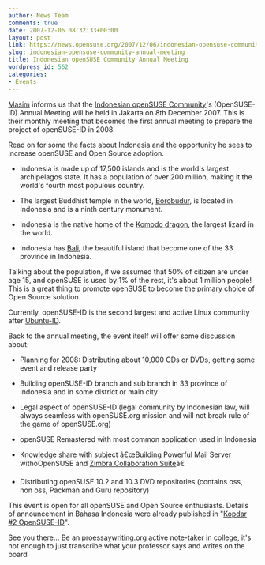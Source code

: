 ```yaml
---
author: News Team
comments: true
date: 2007-12-06 08:32:33+00:00
layout: post
link: https://news.opensuse.org/2007/12/06/indonesian-opensuse-community-annual-meeting/
slug: indonesian-opensuse-community-annual-meeting
title: Indonesian openSUSE Community Annual Meeting
wordpress_id: 562
categories:
- Events
---
```


[Masim](http://www.vavai.com/blog/) informs us that the [Indonesian openSUSE Community](http://www.opensuse.or.id)'s (OpenSUSE-ID) Annual Meeting will be held in Jakarta on 8th December 2007. This is their monthly meeting that becomes the first annual meeting to prepare the project of openSUSE-ID in 2008.

Read on for some the facts about Indonesia and the opportunity he sees to increase openSUSE and Open Source adoption.

<!-- more -->



  
  * Indonesia is made up of 17,500 islands and is the world's largest archipelagos state. It has a population of over 200 million, making it the world's fourth most populous country.

  
  * The largest Buddhist temple in the world, [Borobudur](http://en.wikipedia.org/wiki/Borobudur), is located in Indonesia and is a ninth century monument.
  * Indonesia is the native home of the [Komodo dragon](http://en.wikipedia.org/wiki/Komodo_dragon), the largest lizard in the world.

  
  * Indonesia has [Bali](http://en.wikipedia.org/wiki/Bali), the beautiful island that become one of the 33 province in Indonesia.



Talking about the population, if we assumed that 50% of citizen are under age 15, and openSUSE is used by 1% of the rest, it's about 1 million people! This is a great thing to promote openSUSE to become the primary choice of Open Source solution.

Currently, openSUSE-ID is the second largest and active Linux community after [Ubuntu-ID](http://www.ubuntu-id.org).

Back to the annual meeting, the event itself will offer some discussion about:




  
  * Planning for 2008: Distributing about 10,000 CDs or DVDs, getting some event and release party

  
  * Building openSUSE-ID branch and sub branch in 33 province of Indonesia and in some district or main city

  
  * Legal aspect of openSUSE-ID (legal community by Indonesian law, will always seamless with openSUSE.org mission and will not break rule of the game of openSUSE.org)
  * openSUSE Remastered with most common application used in Indonesia

  
  * Knowledge share with subject â€œBuilding Powerful Mail Server withoOpenSUSE and [Zimbra Collaboration Suite](http://www.zimbra.com)â€

  
  * Distributing openSUSE 10.2 and 10.3 DVD repositories (contains oss, non oss, Packman and Guru repository)



This event is open for all openSUSE and Open Source enthusiasts. Details of announcement in Bahasa Indonesia were already published in "[Kopdar #2 OpenSUSE-ID](http://opensuse.or.id/2007/11/29/kopdar-2-opensuse-id/)".

See you there... Be an [proessaywriting.org](https://proessaywriting.org) active note-taker in college, it's not enough to just transcribe what your professor says and writes on the board
